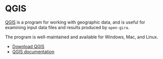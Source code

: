 # QGIS

[QGIS](https://qgis.org/) is a program for working with geographic data, and is useful for
examining input data files and results produced by `open-gira`.

The program is well-maintained and available for Windows, Mac, and Linux.

- [Download QGIS](https://www.qgis.org/en/site/forusers/download.html)
- [QGIS documentation](https://www.qgis.org/en/docs/index.html)
